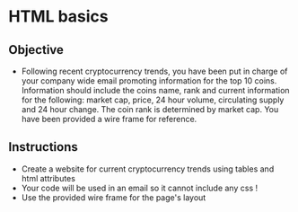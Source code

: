 # HTML basics

## Objective
- Following recent cryptocurrency trends, you have been put in charge of your company wide email promoting  information for the top 10 coins. Information should include the coins name, rank and current information for the following: market cap, price, 24 hour volume, circulating supply and 24 hour change. The coin rank is determined by market cap. You have been provided a wire frame for reference.

## Instructions
- Create a website for current cryptocurrency trends using tables and html attributes
- Your code will be used in an email so it cannot include any css !
- Use the provided wire frame for the page's layout

